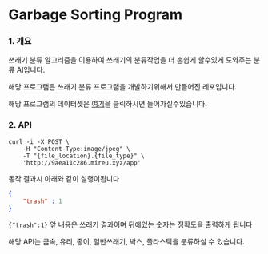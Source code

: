# Garbage Sorting Program


### 1. 개요

쓰래기 분류 알고리즘을 이용하여 쓰래기의 분류작업을 더 손쉽게 할수있게 도와주는 분류 AI입니다.

해당 프로그램은 쓰래기 분류 프로그램을 개발하기위해서 만들어진 레포입니다.

해당 프로그램의 데이터셋은 [여기](https://www.kaggle.com/asdasdasasdas/garbage-classification)을 클릭하시면 들어가실수있습니다.




### 2. API 

```shell
curl -i -X POST \
    -H "Content-Type:image/jpeg" \
    -T "{file_location}.{file_type}" \
    'http://9aea11c286.mireu.xyz/app'
```

동작 결과시 아래와 같이 실행이됩니다

```json
{
	"trash" : 1
}
```

 

`{"trash":1}` 앞 내용은 쓰래기 결과이며 뒤에있는 숫자는 정확도을 출력하게 됩니다

해당 API는 금속, 유리, 종이, 일반쓰래기, 박스, 플라스틱을 분류하실 수 있습니다.